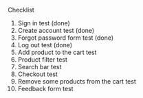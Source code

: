 Checklist
1. Sign in test (done)
2. Create account test (done)
3. Forgot password form test (done)
4. Log out test (done)
5. Add product to the cart test
6. Product filter test
7. Search bar test
8. Checkout test
9. Remove some products from the cart test
10. Feedback form test